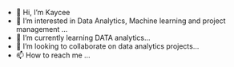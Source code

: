 - 👋 Hi, I’m Kaycee
- 👀 I’m interested in Data Analytics, Machine learning and project management ...
- 🌱 I’m currently learning DATA analytics...
- 💞️ I’m looking to collaborate on data analytics projects...
- 📫 How to reach me ...

<!---
Kingsley027/Kingsley027 is a ✨ special ✨ repository because its `README.md` (this file) appears on your GitHub profile.
You can click the Preview link to take a look at your changes.
--->
